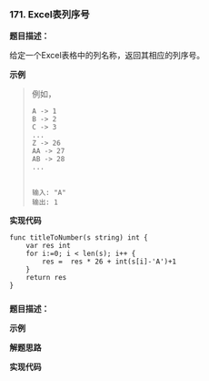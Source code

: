 ### 171. Excel表列序号

**题目描述：**

给定一个Excel表格中的列名称，返回其相应的列序号。

**示例**

> 例如，
>
>     A -> 1
>     B -> 2
>     C -> 3
>     ...
>     Z -> 26
>     AA -> 27
>     AB -> 28 
>     ...
>     
>     
>     输入: "A"
>     输出: 1



**实现代码**

```
func titleToNumber(s string) int {
    var res int
    for i:=0; i < len(s); i++ {
        res =  res * 26 + int(s[i]-'A')+1      
    }
    return res
}
```







### 

**题目描述：**



**示例**

> 

**解题思路**





**实现代码**

```

```

